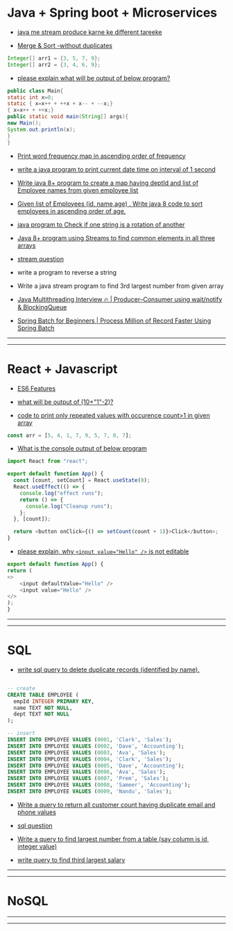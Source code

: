 # Java + Spring boot + Microservices

- [java me stream produce karne ke different tareeke](./java-8/stream-produce-karne-ke-different-tareeke.md)

- [Merge & Sort -without duplicates](./java-8/programs/007.md)
```java
Integer[] arr1 = {3, 5, 7, 9};
Integer[] arr2 = {3, 4, 6, 9};
```

- [please explain what will be output of below program?](./java/programs/003.md)

```java
public class Main{
static int x=0;
static { x=x++ + ++x + x-- + --x;}
{ x=x++ + ++x;}
public static void main(String[] args){
new Main();
System.out.println(x);
}
}
```

- [Print word frequency map in ascending order of frequency](./java-8/programs/006.md)

- [write a java program to print current date time on interval of 1 second](./java/programs/002.md)

- [Write java 8+ program to create a map having deptId and list of Employee names from given employee list](./java-8/programs/005.md)

- [Given list of Employees (id, name,age) . Write java 8 code to sort employees in ascending order of age.](./java-8/programs/005.md)

- [java program to Check if one string is a rotation of another](./java/programs/001.md)

- [Java 8+ program using Streams to find common elements in all three arrays](./java-8/programs/004.md)

- [stream question](./java-8/programs/003.md)

- write a program to reverse a string

- Write a java stream program to find 3rd largest number from given array

- [Java Multithreading Interview 🔥 | Producer–Consumer using wait/notify & BlockingQueue](./java/programs/producerconsumer-using-waitnotify--blockingqueue.md)

- [Spring Batch for Beginners | Process Million of Record Faster Using Spring Batch](https://www.youtube.com/watch?v=hr2XTbKSdAQ)



---
---

# React + Javascript

- [ES6 Features](./javascript/ES6-features.md)

- [what will be output of (10+"1"-2)?](./javascript/programs/001.md)

- [code to print only repeated values with occurence count>1 in given array](./javascript/programs/002.md)
```js
const arr = [5, 4, 1, 7, 9, 5, 7, 8, 7];
```

- [What is the console output of below program](./reactjs/programs/002.md)

```js
import React from "react";

export default function App() {
  const [count, setCount] = React.useState(0);
  React.useEffect(() => {
    console.log("effect runs");
    return () => {
      console.log("Cleanup runs");
    };
  }, [count]);

  return <button onClick={() => setCount(count + 1)}>Click</button>;
}
```

- [please explain, why ```<input value="Hello" />``` is not editable](./reactjs/programs/001.md)

```js
export default function App() {
return (
<>
    <input defaultValue="Hello" />
    <input value="Hello" />
</>
);
}

```

---
---

# SQL

- [write sql query to delete duplicate records (identified by name).](./sql/sql-query-to-delete-duplicate-records-identified-by-name.md)

```sql

-- create
CREATE TABLE EMPLOYEE (
  empId INTEGER PRIMARY KEY,
  name TEXT NOT NULL,
  dept TEXT NOT NULL
);

-- insert
INSERT INTO EMPLOYEE VALUES (0001, 'Clark', 'Sales');
INSERT INTO EMPLOYEE VALUES (0002, 'Dave', 'Accounting');
INSERT INTO EMPLOYEE VALUES (0003, 'Ava', 'Sales');
INSERT INTO EMPLOYEE VALUES (0004, 'Clark', 'Sales');
INSERT INTO EMPLOYEE VALUES (0005, 'Dave', 'Accounting');
INSERT INTO EMPLOYEE VALUES (0006, 'Ava', 'Sales');
INSERT INTO EMPLOYEE VALUES (0007, 'Prem', 'Sales');
INSERT INTO EMPLOYEE VALUES (0008, 'Sameer', 'Accounting');
INSERT INTO EMPLOYEE VALUES (0009, 'Nandu', 'Sales');

```

- [Write a query to return all customer count having duplicate email and phone values](./sql/002.md)

- [sql question](./sql/001.md)

- [Write a query to find largest number from a table (say column is id, integer value)](./sql/003.md)
- [write query to find third largest salary](./sql/003.md)

---
---

# NoSQL


---
---
